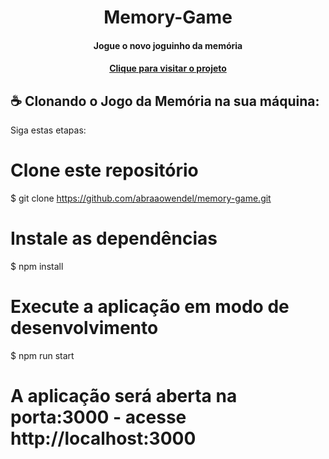 
 <h1 align="center">Memory-Game</h1>

<h4 align="center">
  Jogue o novo joguinho da memória
</h4>


<h4 align="center"><a href="https://joguinhodamemoria.vercel.app/" target="_blank">Clique para visitar o projeto</a></h4>

## ☕ Clonando o Jogo da Memória na sua máquina:

Siga estas etapas:

# Clone este repositório

$ git clone https://github.com/abraaowendel/memory-game.git

# Instale as dependências

$ npm install

# Execute a aplicação em modo de desenvolvimento

$ npm run start

# A aplicação será aberta na porta:3000 - acesse http://localhost:3000



